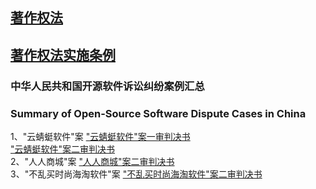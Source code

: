 ## [著作权法](./相关法律法规/著作权法.md)<br>
## [著作权法实施条例](./相关法律法规/著作权法实施条例.md)<br>
### 中华人民共和国开源软件诉讼纠纷案例汇总<br>
### Summary of Open-Source Software Dispute Cases in China<br>
1、"云蜻蜓软件"案
["云蜻蜓软件"案一审判决书](./“云蜻蜓软件”案/一审判决书.md)<br>
["云蜻蜓软件"案二审判决书](./“云蜻蜓软件”案/二审判决书.md)<br>
2、"人人商城"案
["人人商城"案二审判决书](./“人人商城”案/二审判决书.md)<br>
3、"不乱买时尚海淘软件"案
["不乱买时尚海淘软件"案二审判决书](./“不乱买时尚海淘软件”案/二审判决书.md)<br>
